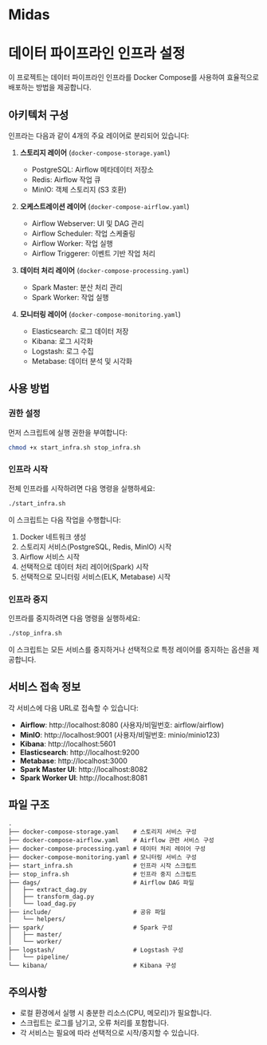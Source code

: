 # Midas

# 데이터 파이프라인 인프라 설정

이 프로젝트는 데이터 파이프라인 인프라를 Docker Compose를 사용하여 효율적으로 배포하는 방법을 제공합니다.

## 아키텍처 구성

인프라는 다음과 같이 4개의 주요 레이어로 분리되어 있습니다:

1. **스토리지 레이어** (`docker-compose-storage.yaml`)
   - PostgreSQL: Airflow 메타데이터 저장소
   - Redis: Airflow 작업 큐
   - MinIO: 객체 스토리지 (S3 호환)

2. **오케스트레이션 레이어** (`docker-compose-airflow.yaml`)
   - Airflow Webserver: UI 및 DAG 관리
   - Airflow Scheduler: 작업 스케줄링
   - Airflow Worker: 작업 실행
   - Airflow Triggerer: 이벤트 기반 작업 처리

3. **데이터 처리 레이어** (`docker-compose-processing.yaml`)
   - Spark Master: 분산 처리 관리
   - Spark Worker: 작업 실행

4. **모니터링 레이어** (`docker-compose-monitoring.yaml`)
   - Elasticsearch: 로그 데이터 저장
   - Kibana: 로그 시각화
   - Logstash: 로그 수집
   - Metabase: 데이터 분석 및 시각화

## 사용 방법

### 권한 설정

먼저 스크립트에 실행 권한을 부여합니다:

```bash
chmod +x start_infra.sh stop_infra.sh
```

### 인프라 시작

전체 인프라를 시작하려면 다음 명령을 실행하세요:

```bash
./start_infra.sh
```

이 스크립트는 다음 작업을 수행합니다:
1. Docker 네트워크 생성
2. 스토리지 서비스(PostgreSQL, Redis, MinIO) 시작
3. Airflow 서비스 시작
4. 선택적으로 데이터 처리 레이어(Spark) 시작
5. 선택적으로 모니터링 서비스(ELK, Metabase) 시작

### 인프라 중지

인프라를 중지하려면 다음 명령을 실행하세요:

```bash
./stop_infra.sh
```

이 스크립트는 모든 서비스를 중지하거나 선택적으로 특정 레이어를 중지하는 옵션을 제공합니다.

## 서비스 접속 정보

각 서비스에 다음 URL로 접속할 수 있습니다:

- **Airflow**: http://localhost:8080 (사용자/비밀번호: airflow/airflow)
- **MinIO**: http://localhost:9001 (사용자/비밀번호: minio/minio123)
- **Kibana**: http://localhost:5601
- **Elasticsearch**: http://localhost:9200
- **Metabase**: http://localhost:3000
- **Spark Master UI**: http://localhost:8082
- **Spark Worker UI**: http://localhost:8081

## 파일 구조

```
.
├── docker-compose-storage.yaml    # 스토리지 서비스 구성
├── docker-compose-airflow.yaml    # Airflow 관련 서비스 구성
├── docker-compose-processing.yaml # 데이터 처리 레이어 구성
├── docker-compose-monitoring.yaml # 모니터링 서비스 구성
├── start_infra.sh                 # 인프라 시작 스크립트
├── stop_infra.sh                  # 인프라 중지 스크립트
├── dags/                          # Airflow DAG 파일
│   ├── extract_dag.py
│   ├── transform_dag.py
│   └── load_dag.py
├── include/                       # 공유 파일
│   └── helpers/
├── spark/                         # Spark 구성
│   ├── master/
│   └── worker/
├── logstash/                      # Logstash 구성
│   └── pipeline/
└── kibana/                        # Kibana 구성
```

## 주의사항

- 로컬 환경에서 실행 시 충분한 리소스(CPU, 메모리)가 필요합니다.
- 스크립트는 로그를 남기고, 오류 처리를 포함합니다.
- 각 서비스는 필요에 따라 선택적으로 시작/중지할 수 있습니다.
